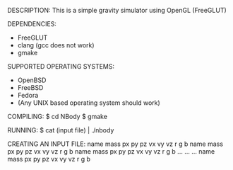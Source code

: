 DESCRIPTION:
This is a simple gravity simulator using OpenGL (FreeGLUT)

DEPENDENCIES:
- FreeGLUT
- clang (gcc does not work)
- gmake

SUPPORTED OPERATING SYSTEMS:
- OpenBSD
- FreeBSD
- Fedora
- (Any UNIX based operating system should work)

COMPILING:
	$ cd NBody
	$ gmake

RUNNING:
	$ cat (input file) | ./nbody

CREATING AN INPUT FILE:
name mass    px py pz    vx vy vz    r g b
name mass    px py pz    vx vy vz    r g b
name mass    px py pz    vx vy vz    r g b
...
...
...
name mass    px py pz    vx vy vz    r g b
